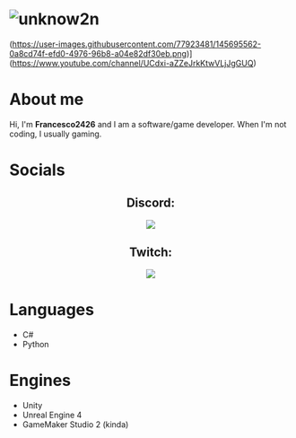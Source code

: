 # ![unknow2n](https://user-images.githubusercontent.com/77923481/146055595-ff6aac97-115b-4407-91df-ff3b120dc3ee.png)
(https://user-images.githubusercontent.com/77923481/145695562-0a8cd74f-efd0-4976-96b8-a04e82df30eb.png)](https://www.youtube.com/channel/UCdxi-aZZeJrkKtwVLjJgGUQ)

# About me
Hi, I'm **Francesco2426** and I am a software/game developer. When I'm not coding, I usually gaming.

# Socials
  <h2 align="center">Discord:</h2>
  <p align="center">
    <img src="https://discord.c99.nl/widget/theme-1/508769156536205313.png" />
  </p>
  <h2 align="center">Twitch:</h2>
  <p align="center">
    <img src="http://streambadge.com/twitch/dark/Francesco24.png" />
  </p>
  
# Languages 
- C#
- Python

# Engines 
- Unity
- Unreal Engine 4
- GameMaker Studio 2 (kinda)
